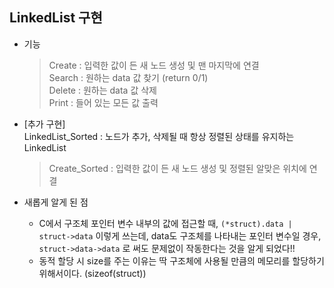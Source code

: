 LinkedList 구현
---

* 기능  
  > Create : 입력한 값이 든 새 노드 생성 및 맨 마지막에 연결  
  > Search : 원하는 data 값 찾기 (return 0/1)  
  > Delete : 원하는 data 값 삭제  
  > Print : 들어 있는 모든 값 출력  

* [추가 구현]  
  LinkedList_Sorted : 노드가 추가, 삭제될 때 항상 정렬된 상태를 유지하는 LinkedList  
  > Create_Sorted : 입력한 값이 든 새 노드 생성 및 정렬된 알맞은 위치에 연결  


* 새롭게 알게 된 점  
  * C에서 구조체 포인터 변수 내부의 값에 접근할 때, `(*struct).data | struct->data` 이렇게 쓰는데, data도 구조체를 나타내는 포인터 변수일 경우, `struct->data->data` 로 써도 문제없이 작동한다는 것을 알게 되었다!!
  * 동적 할당 시 size를 주는 이유는 딱 구조체에 사용될 만큼의 메모리를 할당하기 위해서이다. (sizeof(struct))